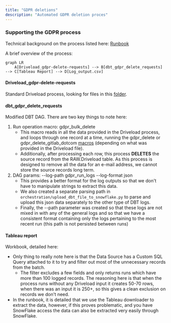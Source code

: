 ```yaml
---
title: "GDPR deletions"
description: "Automated GDPR deletion proces"
---
```


### Supporting the GDPR process 

Technical background on the process listed here: [Runbook](https://gitlab.com/gitlab-data/runbooks/-/blob/main/gdpr_deletions/gdpr_deletions.md)

A brief overview of the process: 

```mermaid
graph LR 
    A[Driveload_gdpr-delete-requests] --> B[dbt_gdpr_delete_requests] --> C[Tableau Report] --> D[Log_output.csv] 
```

#### Driveload_gdpr-delete-requests

Standard Driveload process, looking for files in this [folder](https://drive.google.com/drive/folders/1mAvevVqr52leN6efsXY2wex5lDGL218-). 

#### dbt_gdpr_delete_requests

Modified DBT DAG. There are two key things to note here: 

1. Run operation macro: gdpr_bulk_delete
   - This macro reads in all the data provided in the Driveload process, and loops through one record at a time, running the gdpr_delete or gdpr_delete_gitlab_dotcom [macros](/handbook/business-technology/data-team/platform/dbt-guide/#snapshots-and-gdpr) (depending on what was provided in the Driveload file). 
   - Additionally, after processing each row, this process **DELETES** the source record from the RAW.Driveload table. As this process is designed to remove all the data for an e-mail address, we cannot store the source records long term. 
2. DAG params: --log-path gdpr_run_logs --log-format json
   - This provides a better format for the log outputs so that we don't have to manipulate strings to extract this data.
   - We also created a separate parsing path in `orchestration/upload_dbt_file_to_snowflake.py` to parse and upload this json data separately to the other type of DBT logs. 
   - Finally, the --path parameter was created so that these logs are not mixed in with any of the general logs and so that we have a consistent format containing only the logs pertaining to the most recent run (this path is not persisted between runs)

#### Tableau report

Workbook, detailed here: 

- Only thing to really note here is that the Data Source has a Custom SQL Query attached to it to try and filter out most of the unnecessary records from the batch. 
  - The filter excludes a few fields and only returns runs which have more than 100 logged records. The reasoning here is that when the process runs without any Driveload input it creates 50-70 rows, when there was an input it is 250+, so this gives a clean exclusion on records we don't need.   
- In the runbook, it is detailed that we use the Tableau downloader to extract the data, however, if this proves problematic, and you have SnowFlake access the data can also be extracted very easily through SnowFlake.  
